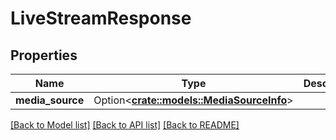 # LiveStreamResponse

## Properties

Name | Type | Description | Notes
------------ | ------------- | ------------- | -------------
**media_source** | Option<[**crate::models::MediaSourceInfo**](MediaSourceInfo.md)> |  | [optional]

[[Back to Model list]](../README.md#documentation-for-models) [[Back to API list]](../README.md#documentation-for-api-endpoints) [[Back to README]](../README.md)


